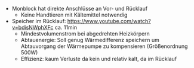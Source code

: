 - Monblock hat direkte Anschlüsse an Vor- und Rücklauf
	- Keine Handtieren mit Kältemittel notwendig
- Speicher im Rücklauf: https://www.youtube.com/watch?v=bdisNWphXFc ca. 11min
	- Mindestvolumenstrom bei abgedrehten Heizkörpern
	- Abtauenergie: Soll genug Wärmedifferenz speichern um Abtauvorgang der Wärmepumpe zu kompensieren (Größenordnung 500W)
	- Effizienz: kaum Verluste da kein und relativ kalt, da im Rücklauf